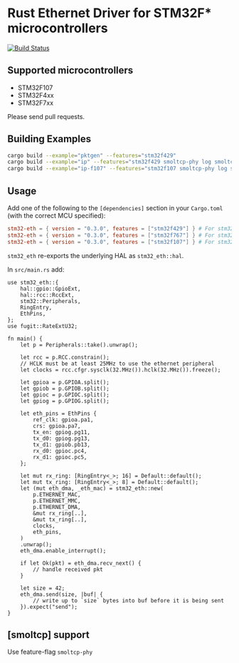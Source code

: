 # Rust Ethernet Driver for STM32F* microcontrollers

[![Build Status](https://travis-ci.org/stm32-rs/stm32-eth.svg?branch=master)](https://travis-ci.org/stm32-rs/stm32-eth)

## Supported microcontrollers

* STM32F107
* STM32F4xx
* STM32F7xx

Please send pull requests.

## Building Examples

```bash
cargo build --example="pktgen" --features="stm32f429"
cargo build --example="ip" --features="stm32f429 smoltcp-phy log smoltcp/socket-tcp smoltcp/socket-icmp smoltcp/log smoltcp/verbose"
cargo build --example="ip-f107" --features="stm32f107 smoltcp-phy log smoltcp/socket-tcp smoltcp/socket-icmp smoltcp/log smoltcp/verbose"
```

## Usage

Add one of the following to the `[dependencies]` section in your `Cargo.toml` (with the correct MCU specified):

```toml
stm32-eth = { version = "0.3.0", features = ["stm32f429"] } # For stm32f4xx-like MCUs
stm32-eth = { version = "0.3.0", features = ["stm32f767"] } # For stm32f7xx-like MCUs
stm32-eth = { version = "0.3.0", features = ["stm32f107"] } # For stm32f107
```

`stm32_eth` re-exports the underlying HAL as `stm32_eth::hal`.

In `src/main.rs` add:

```rust,no_run
use stm32_eth::{
    hal::gpio::GpioExt,
    hal::rcc::RccExt,
    stm32::Peripherals,
    RingEntry,
    EthPins,
};
use fugit::RateExtU32;

fn main() {
    let p = Peripherals::take().unwrap();

    let rcc = p.RCC.constrain();
    // HCLK must be at least 25MHz to use the ethernet peripheral
    let clocks = rcc.cfgr.sysclk(32.MHz()).hclk(32.MHz()).freeze();

    let gpioa = p.GPIOA.split();
    let gpiob = p.GPIOB.split();
    let gpioc = p.GPIOC.split();
    let gpiog = p.GPIOG.split();

    let eth_pins = EthPins {
        ref_clk: gpioa.pa1,
        crs: gpioa.pa7,
        tx_en: gpiog.pg11,
        tx_d0: gpiog.pg13,
        tx_d1: gpiob.pb13,
        rx_d0: gpioc.pc4,
        rx_d1: gpioc.pc5,
    };

    let mut rx_ring: [RingEntry<_>; 16] = Default::default();
    let mut tx_ring: [RingEntry<_>; 8] = Default::default();
    let (mut eth_dma, _eth_mac) = stm32_eth::new(
        p.ETHERNET_MAC,
        p.ETHERNET_MMC,
        p.ETHERNET_DMA,
        &mut rx_ring[..],
        &mut tx_ring[..],
        clocks,
        eth_pins,
    )
    .unwrap();
    eth_dma.enable_interrupt();

    if let Ok(pkt) = eth_dma.recv_next() {
        // handle received pkt
    }

    let size = 42;
    eth_dma.send(size, |buf| {
        // write up to `size` bytes into buf before it is being sent
    }).expect("send");
}
```

## [smoltcp] support

Use feature-flag `smoltcp-phy`
